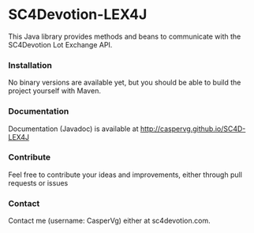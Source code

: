 SC4Devotion-LEX4J
======================

This Java library provides methods and beans to communicate with the SC4Devotion Lot Exchange API. 

### Installation
No binary versions are available yet, but you should be able to build the project yourself with Maven.

### Documentation
Documentation (Javadoc) is available at http://caspervg.github.io/SC4D-LEX4J

### Contribute
Feel free to contribute your ideas and improvements, either through pull requests or issues

### Contact
Contact me (username: CasperVg) either at sc4devotion.com. 

